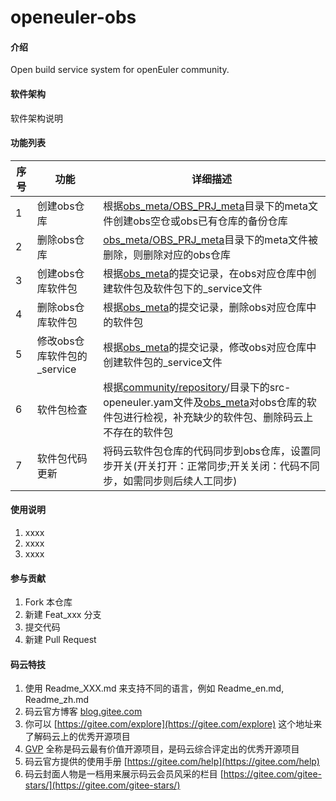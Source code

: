 # openeuler-obs

#### 介绍
Open build service system for openEuler community.

#### 软件架构
软件架构说明

#### 功能列表
| 序号   | 功能  | 详细描述  |
|----|---|---|
|  1  | 创建obs仓库 | 根据[obs_meta/OBS_PRJ_meta](https://gitee.com/src-openeuler/obs_meta/tree/master/OBS_PRJ_meta)目录下的meta文件创建obs空仓或obs已有仓库的备份仓库   |
|  2  | 删除obs仓库 | [obs_meta/OBS_PRJ_meta](https://gitee.com/src-openeuler/obs_meta/tree/master/OBS_PRJ_meta)目录下的meta文件被删除，则删除对应的obs仓库  |
|  3  | 创建obs仓库软件包  | 根据[obs_meta](https://gitee.com/src-openeuler/obs_meta)的提交记录，在obs对应仓库中创建软件包及软件包下的_service文件  |
|  4  | 删除obs仓库软件包  | 根据[obs_meta](https://gitee.com/src-openeuler/obs_meta)的提交记录，删除obs对应仓库中的软件包  |
|  5  | 修改obs仓库软件包的_service  | 根据[obs_meta](https://gitee.com/src-openeuler/obs_meta)的提交记录，修改obs对应仓库中创建软件包的_service文件  |
|  6  | 软件包检查 | 根据[community/repository](https://gitee.com/openeuler/community/tree/master/repository)/目录下的src-openeuler.yam文件及[obs_meta](https://gitee.com/src-openeuler/obs_meta)对obs仓库的软件包进行检视，补充缺少的软件包、删除码云上不存在的软件包  |
|  7  | 软件包代码更新 | 将码云软件包仓库的代码同步到obs仓库，设置同步开关(开关打开：正常同步;开关关闭：代码不同步，如需同步则后续人工同步) |


#### 使用说明

1.  xxxx
2.  xxxx
3.  xxxx

#### 参与贡献

1.  Fork 本仓库
2.  新建 Feat_xxx 分支
3.  提交代码
4.  新建 Pull Request


#### 码云特技

1.  使用 Readme\_XXX.md 来支持不同的语言，例如 Readme\_en.md, Readme\_zh.md
2.  码云官方博客 [blog.gitee.com](https://blog.gitee.com)
3.  你可以 [https://gitee.com/explore](https://gitee.com/explore) 这个地址来了解码云上的优秀开源项目
4.  [GVP](https://gitee.com/gvp) 全称是码云最有价值开源项目，是码云综合评定出的优秀开源项目
5.  码云官方提供的使用手册 [https://gitee.com/help](https://gitee.com/help)
6.  码云封面人物是一档用来展示码云会员风采的栏目 [https://gitee.com/gitee-stars/](https://gitee.com/gitee-stars/)
